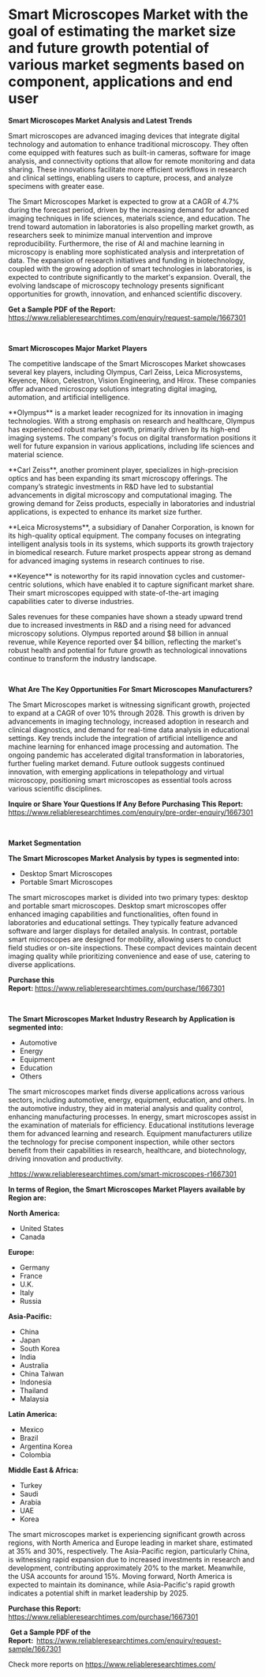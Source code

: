 <p><h1>Smart Microscopes Market with the goal of estimating the market size and future growth potential of various market segments based on component, applications and end user</h1></p><p><strong>Smart Microscopes Market Analysis and Latest Trends</strong></p>
<p><p>Smart microscopes are advanced imaging devices that integrate digital technology and automation to enhance traditional microscopy. They often come equipped with features such as built-in cameras, software for image analysis, and connectivity options that allow for remote monitoring and data sharing. These innovations facilitate more efficient workflows in research and clinical settings, enabling users to capture, process, and analyze specimens with greater ease. </p><p>The Smart Microscopes Market is expected to grow at a CAGR of 4.7% during the forecast period, driven by the increasing demand for advanced imaging techniques in life sciences, materials science, and education. The trend toward automation in laboratories is also propelling market growth, as researchers seek to minimize manual intervention and improve reproducibility. Furthermore, the rise of AI and machine learning in microscopy is enabling more sophisticated analysis and interpretation of data. The expansion of research initiatives and funding in biotechnology, coupled with the growing adoption of smart technologies in laboratories, is expected to contribute significantly to the market's expansion. Overall, the evolving landscape of microscopy technology presents significant opportunities for growth, innovation, and enhanced scientific discovery.</p></p>
<p><strong>Get a Sample PDF of the Report:&nbsp;</strong> <a href="https://www.reliableresearchtimes.com/enquiry/request-sample/1667301?utm_campaign=2222&utm_medium=2&utm_source=Github&utm_content=ia&utm_term=27022025&utm_id=smart-microscopes">https://www.reliableresearchtimes.com/enquiry/request-sample/1667301</a></p>
<p>&nbsp;</p>
<p><strong>Smart Microscopes Major Market Players</strong></p>
<p><p>The competitive landscape of the Smart Microscopes Market showcases several key players, including Olympus, Carl Zeiss, Leica Microsystems, Keyence, Nikon, Celestron, Vision Engineering, and Hirox. These companies offer advanced microscopy solutions integrating digital imaging, automation, and artificial intelligence.</p><p>**Olympus** is a market leader recognized for its innovation in imaging technologies. With a strong emphasis on research and healthcare, Olympus has experienced robust market growth, primarily driven by its high-end imaging systems. The company's focus on digital transformation positions it well for future expansion in various applications, including life sciences and material science.</p><p>**Carl Zeiss**, another prominent player, specializes in high-precision optics and has been expanding its smart microscopy offerings. The company’s strategic investments in R&D have led to substantial advancements in digital microscopy and computational imaging. The growing demand for Zeiss products, especially in laboratories and industrial applications, is expected to enhance its market size further.</p><p>**Leica Microsystems**, a subsidiary of Danaher Corporation, is known for its high-quality optical equipment. The company focuses on integrating intelligent analysis tools in its systems, which supports its growth trajectory in biomedical research. Future market prospects appear strong as demand for advanced imaging systems in research continues to rise.</p><p>**Keyence** is noteworthy for its rapid innovation cycles and customer-centric solutions, which have enabled it to capture significant market share. Their smart microscopes equipped with state-of-the-art imaging capabilities cater to diverse industries.</p><p>Sales revenues for these companies have shown a steady upward trend due to increased investments in R&D and a rising need for advanced microscopy solutions. Olympus reported around $8 billion in annual revenue, while Keyence reported over $4 billion, reflecting the market's robust health and potential for future growth as technological innovations continue to transform the industry landscape.</p></p>
<p>&nbsp;</p>
<p><strong>What Are The Key Opportunities For Smart Microscopes Manufacturers?</strong></p>
<p><p>The Smart Microscopes market is witnessing significant growth, projected to expand at a CAGR of over 10% through 2028. This growth is driven by advancements in imaging technology, increased adoption in research and clinical diagnostics, and demand for real-time data analysis in educational settings. Key trends include the integration of artificial intelligence and machine learning for enhanced image processing and automation. The ongoing pandemic has accelerated digital transformation in laboratories, further fueling market demand. Future outlook suggests continued innovation, with emerging applications in telepathology and virtual microscopy, positioning smart microscopes as essential tools across various scientific disciplines.</p></p>
<p><strong>Inquire or Share Your Questions If Any Before Purchasing This Report:</strong> <a href="https://www.reliableresearchtimes.com/enquiry/pre-order-enquiry/1667301?utm_campaign=2222&utm_medium=2&utm_source=Github&utm_content=ia&utm_term=27022025&utm_id=smart-microscopes">https://www.reliableresearchtimes.com/enquiry/pre-order-enquiry/1667301</a></p>
<p>&nbsp;</p>
<p><strong>Market Segmentation</strong></p>
<p><strong>The Smart Microscopes Market Analysis by types is segmented into:</strong></p>
<p><ul><li>Desktop Smart Microscopes</li><li>Portable Smart Microscopes</li></ul></p>
<p><p>The smart microscopes market is divided into two primary types: desktop and portable smart microscopes. Desktop smart microscopes offer enhanced imaging capabilities and functionalities, often found in laboratories and educational settings. They typically feature advanced software and larger displays for detailed analysis. In contrast, portable smart microscopes are designed for mobility, allowing users to conduct field studies or on-site inspections. These compact devices maintain decent imaging quality while prioritizing convenience and ease of use, catering to diverse applications.</p></p>
<p><strong>Purchase this Report:&nbsp;</strong><a href="https://www.reliableresearchtimes.com/purchase/1667301?utm_campaign=2222&utm_medium=2&utm_source=Github&utm_content=ia&utm_term=27022025&utm_id=smart-microscopes">https://www.reliableresearchtimes.com/purchase/1667301</a></p>
<p>&nbsp;</p>
<p><strong>The Smart Microscopes Market Industry Research by Application is segmented into:</strong></p>
<p><ul><li>Automotive</li><li>Energy</li><li>Equipment</li><li>Education</li><li>Others</li></ul></p>
<p><p>The smart microscopes market finds diverse applications across various sectors, including automotive, energy, equipment, education, and others. In the automotive industry, they aid in material analysis and quality control, enhancing manufacturing processes. In energy, smart microscopes assist in the examination of materials for efficiency. Educational institutions leverage them for advanced learning and research. Equipment manufacturers utilize the technology for precise component inspection, while other sectors benefit from their capabilities in research, healthcare, and biotechnology, driving innovation and productivity.</p></p>
<p><a href="https://www.reliableresearchtimes.com/smart-microscopes-r1667301?utm_campaign=2222&utm_medium=2&utm_source=Github&utm_content=ia&utm_term=27022025&utm_id=smart-microscopes">&nbsp;https://www.reliableresearchtimes.com/smart-microscopes-r1667301</a></p>
<p><strong>In terms of Region, the Smart Microscopes Market Players available by Region are:</strong></p>
<p>
    <p> <strong> North America: </strong>
        <ul>
            <li>United States</li>
            <li>Canada</li>
        </ul>
        </p> 
    <p> <strong> Europe: </strong>
        <ul>
            <li>Germany</li>
            <li>France</li>
            <li>U.K.</li>
            <li>Italy</li>
            <li>Russia</li>
        </ul>
        </p> 
    <p> <strong> Asia-Pacific: </strong>
        <ul>
            <li>China</li>
            <li>Japan</li>
            <li>South Korea</li>
            <li>India</li>
            <li>Australia</li>
            <li>China Taiwan</li>
            <li>Indonesia</li>
            <li>Thailand</li>
            <li>Malaysia</li>
        </ul>
        </p> 
    <p> <strong> Latin America: </strong>
        <ul>
            <li>Mexico</li>
            <li>Brazil</li>
            <li>Argentina Korea</li>
            <li>Colombia</li>
        </ul>
        </p> 
    <p> <strong> Middle East & Africa: </strong>
        <ul>
            <li>Turkey</li>
            <li>Saudi</li>
            <li>Arabia</li>
            <li>UAE</li>
            <li>Korea</li>
        </ul>
    </p>
    </p>
<p><p>The smart microscopes market is experiencing significant growth across regions, with North America and Europe leading in market share, estimated at 35% and 30%, respectively. The Asia-Pacific region, particularly China, is witnessing rapid expansion due to increased investments in research and development, contributing approximately 20% to the market. Meanwhile, the USA accounts for around 15%. Moving forward, North America is expected to maintain its dominance, while Asia-Pacific's rapid growth indicates a potential shift in market leadership by 2025.</p></p>
<p><strong>Purchase this Report: </strong><a href="https://www.reliableresearchtimes.com/purchase/1667301?utm_campaign=2222&utm_medium=2&utm_source=Github&utm_content=ia&utm_term=27022025&utm_id=smart-microscopes">https://www.reliableresearchtimes.com/purchase/1667301</a></p>
<p>&nbsp;<strong>Get a Sample PDF of the Report:&nbsp;&nbsp;</strong><a href="https://www.reliableresearchtimes.com/enquiry/request-sample/1667301?utm_campaign=2222&utm_medium=2&utm_source=Github&utm_content=ia&utm_term=27022025&utm_id=smart-microscopes">https://www.reliableresearchtimes.com/enquiry/request-sample/1667301</a></p>
<p><strong></strong></p>
<p>Check more reports on <a href="https://www.reliableresearchtimes.com/?utm_campaign=2222&utm_medium=2&utm_source=Github&utm_content=ia&utm_term=27022025&utm_id=smart-microscopes">https://www.reliableresearchtimes.com/</a></p>